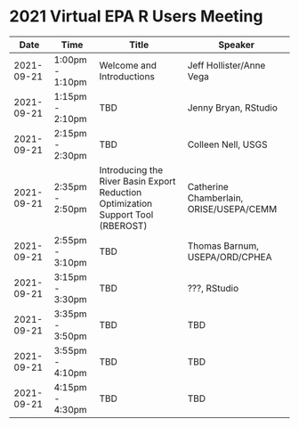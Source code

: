 # 2021 Virtual EPA R Users Meeting

|Date      |Time           |Title                    |Speaker                  |
|----------|---------------|-------------------------|-------------------------|
|2021-09-21|1:00pm - 1:10pm|Welcome and Introductions|Jeff Hollister/Anne Vega|
|2021-09-21|1:15pm - 2:10pm|TBD|Jenny Bryan, RStudio|
|2021-09-21|2:15pm - 2:30pm|TBD|Colleen Nell, USGS|
|2021-09-21|2:35pm - 2:50pm|Introducing the River Basin Export Reduction Optimization Support Tool (RBEROST)|Catherine Chamberlain, ORISE/USEPA/CEMM|
|2021-09-21|2:55pm - 3:10pm|TBD|Thomas Barnum, USEPA/ORD/CPHEA|
|2021-09-21|3:15pm - 3:30pm|TBD|???, RStudio|
|2021-09-21|3:35pm - 3:50pm|TBD|TBD|
|2021-09-21|3:55pm - 4:10pm|TBD|TBD|
|2021-09-21|4:15pm - 4:30pm|TBD|TBD|

